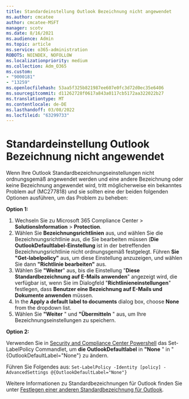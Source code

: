 ```yaml
---
title: Standardeinstellung Outlook Bezeichnung nicht angewendet
ms.author: cmcatee
author: cmcatee-MSFT
manager: scotv
ms.date: 8/16/2021
ms.audience: Admin
ms.topic: article
ms.service: o365-administration
ROBOTS: NOINDEX, NOFOLLOW
ms.localizationpriority: medium
ms.collection: Adm_O365
ms.custom:
- "9000181"
- "13259"
ms.openlocfilehash: 53aa5f325b821987ee607e0fc3d72d0ec35e6406
ms.sourcegitcommit: d11262728f0617a843a0117cb5172aa322022b27
ms.translationtype: MT
ms.contentlocale: de-DE
ms.lasthandoff: 03/08/2022
ms.locfileid: "63299733"
---
```

# <a name="default-outlook-label-setting-not-applied"></a>Standardeinstellung Outlook Bezeichnung nicht angewendet

Wenn Ihre Outlook Standardbezeichnungseinstellungen nicht ordnungsgemäß angewendet werden und eine andere Bezeichnung oder keine Bezeichnung angewendet wird, tritt möglicherweise ein bekanntes Problem auf (MC277818) und sie sollten eine der beiden folgenden Optionen ausführen, um das Problem zu beheben:

**Option 1:**

1. Wechseln Sie zu Microsoft 365 Compliance Center > **SolutionsInformation** >  **Protection**.
1. Wählen Sie **Bezeichnungsrichtlinien** aus, und wählen Sie die Bezeichnungsrichtlinie aus, die Sie bearbeiten müssen (**Die OutlookDefaultlabel-Einstellung** ist in der betreffenden Bezeichnungsrichtlinie nicht ordnungsgemäß festgelegt. Führen **Sie "Get-labelpolicy"** aus, um diese Einstellung anzuzeigen, und wählen Sie dann **"Richtlinie bearbeiten"** aus.
1. Wählen Sie **"Weiter**" aus, bis die Einstellung "**Diese Standardbezeichnung auf E-Mails anwenden**" angezeigt wird, die verfügbar ist, wenn Sie im Dialogfeld "**Richtlinieneinstellungen**" festlegen, dass **Benutzer eine Bezeichnung auf E-Mails und Dokumente anwenden** müssen.
1. In the **Apply a default label to documents** dialog box, choose **None** from the dropdown list.
1. Wählen Sie **"Weiter** " und **"Übermitteln** " aus, um Ihre Bezeichnungseinstellungen zu speichern.

**Option 2:**

Verwenden Sie in [Security and Compliance Center Powershell](https://docs.microsoft.com/powershell/exchange/connect-to-scc-powershell?view=exchange-ps&preserve-view=true) das Set-LabelPolicy Commandlet, um **die OutlookDefaultlabel** in **"None** " in "{OutlookDefaultLabel="None"} zu ändern.

Führen Sie Folgendes aus: `Set-LabelPolicy -Identity [policy] -AdvancedSettings @{OutlookDefaultLabel="None"}`

Weitere Informationen zu Standardbezeichnungen für Outlook finden Sie unter [Festlegen einer anderen Standardbezeichnung für Outlook](https://docs.microsoft.com/azure/information-protection/rms-client/clientv2-admin-guide-customizations#set-a-different-default-label-for-outlook).
